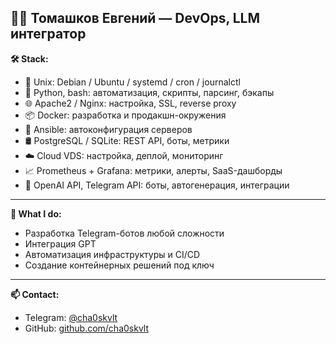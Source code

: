 ## 👨‍💻 Томашков Евгений  — DevOps, LLM интегратор 

**🛠️ Stack:**
- 🐧 Unix: Debian / Ubuntu / systemd / cron / journalctl
- 🐍 Python, bash: автоматизация, скрипты, парсинг, бэкапы
- 🌐 Apache2 / Nginx: настройка, SSL, reverse proxy
- 📦 Docker: разработка и продакшн-окружения
- 🧰 Ansible: автоконфигурация серверов
- 🛢 PostgreSQL / SQLite: REST API, боты, метрики
- ☁️ Cloud VDS: настройка, деплой, мониторинг
- 📈 Prometheus + Grafana: метрики, алерты, SaaS-дашборды
- 🤖 OpenAI API, Telegram API: боты, автогенерация, интеграции

---

**🔧 What I do:**
- Разработка Telegram-ботов любой сложности
- Интеграция GPT  
- Автоматизация инфраструктуры и CI/CD
- Создание контейнерных решений под ключ

---

**📫 Contact:**
- Telegram: [@cha0skvlt](https://t.me/cha0skvlt)
- GitHub: [github.com/cha0skvlt](https://github.com/cha0skvlt)
